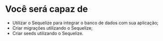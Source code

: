 # Você será capaz de

- Utilizar o Sequelize para integrar o banco de dados com sua aplicação;
- Criar migrações utilizando o Sequelize;
- Criar seeds utilizando o Sequelize.

